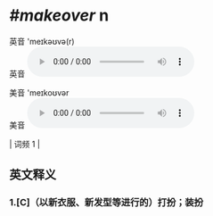 # ***\#makeover*** n
英音 'meɪkəʊvə(r)  
英音
<audio src="./media/makeover1.aac" controls="controls"></audio>

美音 'meɪkoʊvər  
美音
<audio src="./media/makeover2.aac" controls="controls"></audio>



| 词频 1 |  

英文释义
---
### 1.**[C]（以新衣服、新发型等进行的）打扮；装扮**  


